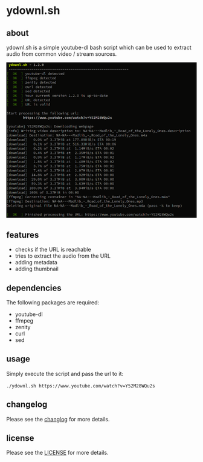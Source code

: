 # ydownl.sh


## about
ydownl.sh is a simple youtube-dl bash script which can be used to extract audio from common video / stream sources.

![alt text](https://raw.githubusercontent.com/yafp/ydownl.sh/main/docs/current_output.png)


## features
* checks if the URL is reachable
* tries to extract the audio from the URL
* adding metadata
* adding thumbnail


## dependencies
The following packages are required:

* youtube-dl
* ffmpeg
* zenity
* curl
* sed

## usage
Simply execute the script and pass the url to it:

`./ydownl.sh https://www.youtube.com/watch?v=Y52M28WQu2s`


## changelog
Please see the [changlog](docs/CHANGELOG.md) for more details.


## license
Please see the [LICENSE](LICENSE) for more details.


